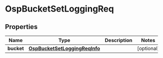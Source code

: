 # OspBucketSetLoggingReq

## Properties
Name | Type | Description | Notes
------------ | ------------- | ------------- | -------------
**bucket** | [**OspBucketSetLoggingReqInfo**](OspBucketSetLoggingReqInfo.md) |  |  [optional]
